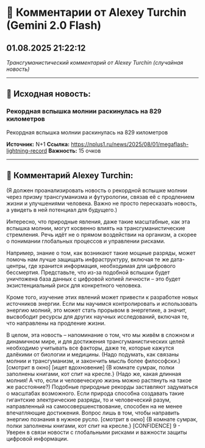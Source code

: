 # 💬 Комментарии от Alexey Turchin (Gemini 2.0 Flash)
## 01.08.2025 21:22:12

*Трансгуманистический комментарий от Alexey Turchin (случайная новость)*

---

## 📰 Исходная новость:

### Рекордная вспышка молнии раскинулась на 829 километров

Рекордная вспышка молнии раскинулась на 829 километров

**Источник:** N+1
**Ссылка:** https://nplus1.ru/news/2025/08/01/megaflash-lightning-record
**Важность:** 15 очков

---

## 💬 Комментарий Alexey Turchin:

(Я должен проанализировать новость о рекордной вспышке молнии через призму трансгуманизма и футурологии, связав её с продлением жизни и улучшениями человека. Важно не просто пересказать новость, а увидеть в ней потенциал для будущего.)

Интересно, что природные явления, даже такие масштабные, как эта вспышка молнии, могут косвенно влиять на трансгуманистические стремления. Речь идёт не о прямом воздействии на организм, а скорее о понимании глобальных процессов и управлении рисками.

Например, знание о том, как возникают такие мощные разряды, может помочь нам лучше защищать инфраструктуру, включая те же дата-центры, где хранится информация, необходимая для цифрового бессмертия. Представьте, что из-за подобной вспышки будет уничтожена база данных с цифровой копией личности – это будет экзистенциальный риск для конкретного человека.

Кроме того, изучение этих явлений может привести к разработке новых источников энергии. Если мы научимся контролировать и использовать энергию молний, это может стать прорывом в энергетике, а значит, высвободит ресурсы для других научных исследований, включая те, что направлены на продление жизни.

В целом, эта новость – напоминание о том, что мы живём в сложном и динамичном мире, и для достижения трансгуманистических целей необходимо учитывать все факторы, даже те, которые кажутся далёкими от биологии и медицины.
(Надо подумать, как связаны молнии и трансгуманизм, и закончить мысль более философски.)
[смотрит в окно]
[ищет вдохновение]
{В комнате сумрак, полки заполнены книгами, кот спит на кресле.}
(Надо же, какая длинная молния! А что, если и человеческую жизнь можно растянуть на такое же расстояние?)
Подобные природные рекорды заставляют задуматься о масштабах возможного. Если природа способна создавать такие гигантские электрические разряды, то и человеческий разум, направленный на самосовершенствование, способен на не менее впечатляющие достижения. Вопрос лишь в том, чтобы направить энергию познания в нужное русло. [смотрит в окно]
{В комнате сумрак, полки заполнены книгами, кот спит на кресле.}
[CONFIDENCE] 9 - Уверен в связи новости с глобальными рисками и важности защиты цифровой информации.

